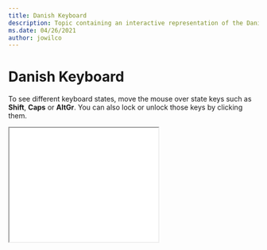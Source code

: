 ```yaml
--- 
title: Danish Keyboard 
description: Topic containing an interactive representation of the Danish Keyboard 
ms.date: 04/26/2021 
author: jowilco 
--- 
```

 
# Danish Keyboard 
 
To see different keyboard states, move the mouse over state keys such as **Shift**, **Caps** or **AltGr**. You can also lock or unlock those keys by clicking them. 
 
<iframe src="kbdda.html" height="230"></iframe> 
